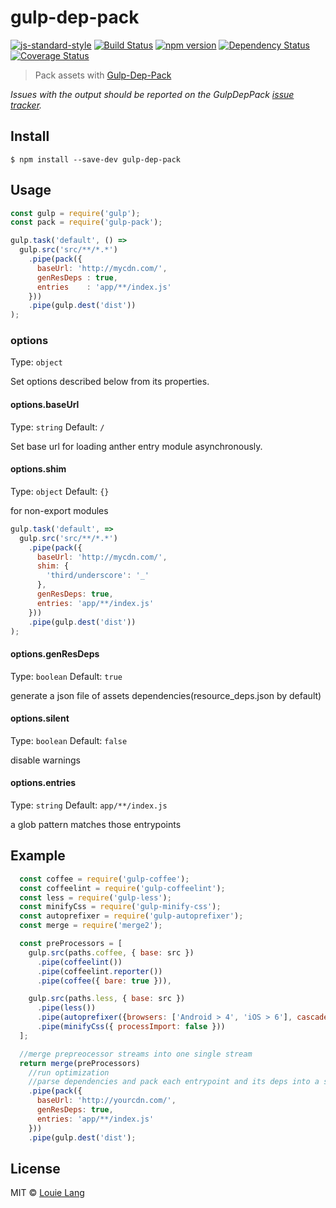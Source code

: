 # gulp-dep-pack 
[![js-standard-style](https://img.shields.io/badge/code%20style-standard-brightgreen.svg)](https://github.com/cainiaokan/gulp-pack)
[![Build Status](https://travis-ci.org/cainiaokan/gulp-pack.svg?branch=master)](https://travis-ci.org/cainiaokan/gulp-pack) 
[![npm version](https://img.shields.io/npm/v/gulp-dep-pack.svg)](https://www.npmjs.com/package/gulp-dep-pack) 
[![Dependency Status](https://david-dm.org/cainiaokan/gulp-pack.svg)](https://david-dm.org/cainiaokan/gulp-pack) 
[![Coverage Status](https://coveralls.io/repos/github/cainiaokan/gulp-pack/badge.svg?branch=master)](https://coveralls.io/github/cainiaokan/gulp-pack?branch=master)

> Pack assets with [Gulp-Dep-Pack](https://github.com/cainiaokan/gulp-pack)

*Issues with the output should be reported on the GulpDepPack [issue tracker](https://github.com/cainiaokan/gulp-pack/issues).*

## Install
```
$ npm install --save-dev gulp-dep-pack
```

## Usage

```js
const gulp = require('gulp');
const pack = require('gulp-pack');

gulp.task('default', () =>
  gulp.src('src/**/*.*')
    .pipe(pack({
      baseUrl: 'http://mycdn.com/',
      genResDeps : true,
      entries    : 'app/**/index.js'
    }))
    .pipe(gulp.dest('dist'))
);
```

### options
Type: `object`

Set options described below from its properties. 
  
#### options.baseUrl
Type: `string`
Default: `/`

Set base url for loading anther entry module asynchronously.

#### options.shim
Type: `object`
Default: `{}`

for non-export modules

```js
gulp.task('default', =>
  gulp.src('src/**/*.*')
    .pipe(pack({
      baseUrl: 'http://mycdn.com/',
      shim: {
        'third/underscore': '_'
      },
      genResDeps: true,
      entries: 'app/**/index.js'
    }))
    .pipe(gulp.dest('dist'))
);
```

#### options.genResDeps
Type: `boolean`
Default: `true`

generate a json file of assets dependencies(resource_deps.json by default)

#### options.silent
Type: `boolean`
Default: `false`

disable warnings

#### options.entries
Type: `string`
Default: `app/**/index.js`

a glob pattern matches those entrypoints

## Example
```js
  const coffee = require('gulp-coffee');
  const coffeelint = require('gulp-coffeelint');
  const less = require('gulp-less');
  const minifyCss = require('gulp-minify-css');
  const autoprefixer = require('gulp-autoprefixer');
  const merge = require('merge2');

  const preProcessors = [
    gulp.src(paths.coffee, { base: src })
      .pipe(coffeelint())
      .pipe(coffeelint.reporter())
      .pipe(coffee({ bare: true })),

    gulp.src(paths.less, { base: src })
      .pipe(less())
      .pipe(autoprefixer({browsers: ['Android > 4', 'iOS > 6'], cascade: false}))
      .pipe(minifyCss({ processImport: false }))
  ];

  //merge prepreocessor streams into one single stream
  return merge(preProcessors)
    //run optimization
    //parse dependencies and pack each entrypoint and its deps into a single file
    .pipe(pack({
      baseUrl: 'http://yourcdn.com/',
      genResDeps: true,
      entries: 'app/**/index.js'
    }))
    .pipe(gulp.dest('dist');
```
## License

MIT © [Louie Lang](https://github.com/cainiaokan)


